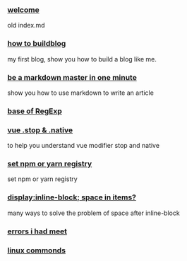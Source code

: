 ### [welcome](posts/welcome.md)
old index.md

### [how to buildblog](posts/buildblog.md)
my first blog, show you how to build a blog like me.

### [be a markdown master in one minute](posts/markdown.md)
show you how to use markdown to write an article

### [base of RegExp](posts/regBase.md)

### [vue .stop & .native](posts/vueModifier.md)
to help you understand vue modifier stop and native

### [set npm or yarn registry](posts/setRegistry.md)
set npm or yarn registry

### [display:inline-block; space in items?](posts/inlineBlock.md)
many ways to solve the problem of space after inline-block

### [errors i had meet](posts/errors.md)

### [linux commonds](posts/linuxCommonds.md)
